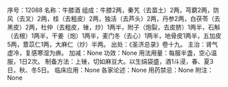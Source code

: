 序号：12088
名称：牛膝酒
组成：牛膝2两，秦艽（去苗土）2两，芎藭2两，防风（去叉）2两，桂（去粗皮）2两，独活（去芦头）2两，丹参2两，白茯苓（去黑皮）2两，杜仲（去粗皮，锉，炒）1两半，附子（炮裂，去皮脐）1两半，石斛（去根）1两半，干姜（炮）1两半，麦门冬（去心）1两半，地骨皮1两半，五加皮5两，薏苡仁1两，大麻仁（炒）半两。
出处：《圣济总录》卷十九。
主治：肾气虚冷，复感寒湿为痹。
加减：None
功效：None
用法用量：每服半盏，空心温服，1日2次。
制备方法：上锉，切如麻豆大。以生绢袋盛，酒1斗浸，春、夏3日，秋、冬5日。
临床应用：None
各家论述：None
用药禁忌：None
附注：None
